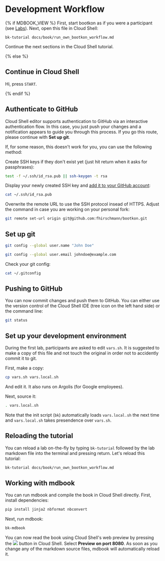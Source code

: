 # Development Workflow
{% if MDBOOK_VIEW %}
First, start bootkon as if you were a participant (see [Labs](../labs/main.md)). Next, open this file in Cloud Shell:

```
bk-tutorial docs/book/run_own_bootkon_workflow.md
```

Continue the next sections in the Cloud Shell tutorial.

{% else %}
## Continue in Cloud Shell

Hi, press `START`.

{% endif %}

## Authenticate to GitHub

Cloud Shell editor supports authentication to GitHub via an interactive authentication flow.
In this case, you just push your changes and a notification appears to guide you through this process. If you go this route, please continue with **Set up git**.

If, for some reason, this doesn't work for you, you can use the following method:

Create SSH keys if they don't exist yet (just hit return when it asks for passphrases):
```bash
test -f ~/.ssh/id_rsa.pub || ssh-keygen -t rsa
```

Display your newly created SSH key and [add it to your GitHub account](https://github.com/settings/keys):
```bash
cat ~/.ssh/id_rsa.pub
```

Overwrite the remote URL to use the SSH protocol insead of HTTPS. Adjust the command in case you are working on your personal fork:
```bash
git remote set-url origin git@github.com:fhirschmann/bootkon.git
```

## Set up git

```bash
git config --global user.name "John Doe"
```
```bash
git config --global user.email johndoe@example.com  
```

Check your git config:
```bash
cat ~/.gitconfig
```

## Pushing to GitHub

You can now commit changes and push them to GitHub. You can either use the version control of the Cloud Shell IDE (tree icon on the left hand side) or the command line:

```bash
git status
```

## Set up your development environment

During the first lab, participants are asked to edit `vars.sh`. It is suggested to make a copy of this file and not touch the original in order not to accidently commit it to git.

First, make a copy:
```bash
cp vars.sh vars.local.sh
```

And <walkthrough-editor-open-file filePath="vars.local.sh">edit it</walkthrough-editor-open-file>. It also runs on Argolis (for Google employees).

Next, source it:
```bash
. vars.local.sh
```

Note that the init script (`bk`) automatically loads `vars.local.sh` the next time and `vars.local.sh` takes presendence over `vars.sh`.

## Reloading the tutorial

You can reload a lab on-the-fly by typing `bk-tutorial` followed by the lab markdown file into the terminal and pressing return. Let's reload
this tutorial:
```bash
bk-tutorial docs/book/run_own_bootkon_workflow.md
```

## Working with mdbook

You can run mdbook and compile the book in Cloud Shell directly. First, install dependencies:
```bash
pip install jinja2 nbformat nbconvert
```

Next, run mdbook:
```bash
bk-mdbook
```

You can now read the book using Cloud Shell's web preview by pressing the ![](https://cloud.google.com/static/shell/docs/images/web_preview.svg) button in Cloud Shell. Select **Preview on port 8080**. As soon as you change any of the markdown source files, mdbook will automatically reload it.